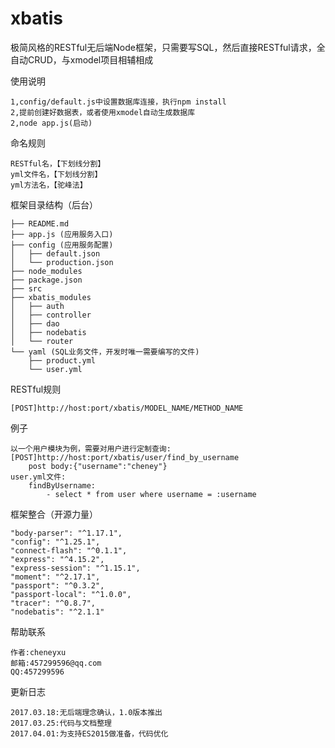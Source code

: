 # xbatis
极简风格的RESTful无后端Node框架，只需要写SQL，然后直接RESTful请求，全自动CRUD，与xmodel项目相辅相成

使用说明
>
	1,config/default.js中设置数据库连接，执行npm install
	2,提前创建好数据表，或者使用xmodel自动生成数据库
	2,node app.js(启动)

命名规则
>
	RESTful名，【下划线分割】
	yml文件名，【下划线分割】
	yml方法名，【驼峰法】

框架目录结构（后台）
>
	├── README.md
	├── app.js (应用服务入口)
	├── config (应用服务配置)
	│   ├── default.json
	│   └── production.json
	├── node_modules
	├── package.json
	├── src
	├── xbatis_modules
	│   ├── auth
	│   ├── controller
	│   ├── dao
	│   ├── nodebatis
	│   └── router
	└── yaml (SQL业务文件，开发时唯一需要编写的文件)
	    ├── product.yml
	    └── user.yml

RESTful规则
>
	[POST]http://host:port/xbatis/MODEL_NAME/METHOD_NAME

例子
>
	以一个用户模块为例，需要对用户进行定制查询:
	[POST]http://host:port/xbatis/user/find_by_username
		post body:{"username":"cheney"}
	user.yml文件:
		findByUsername:	
    		- select * from user where username = :username

框架整合（开源力量）
>
    "body-parser": "^1.17.1",
    "config": "^1.25.1",
    "connect-flash": "^0.1.1",
    "express": "^4.15.2",
    "express-session": "^1.15.1",
    "moment": "^2.17.1",
    "passport": "^0.3.2",
    "passport-local": "^1.0.0",
    "tracer": "^0.8.7",
    "nodebatis": "^2.1.1"

帮助联系
>
	作者:cheneyxu
	邮箱:457299596@qq.com
	QQ:457299596

更新日志
>
	2017.03.18:无后端理念确认，1.0版本推出
	2017.03.25:代码与文档整理
	2017.04.01:为支持ES2015做准备，代码优化
